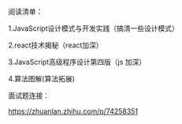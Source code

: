 阅读清单：

1.JavaScript设计模式与开发实践（搞清一些设计模式）

2.react技术揭秘（react加深）

3.JavaScript高级程序设计第四版（js 加深）

4.算法图解(算法拓展)



面试题连接：

https://zhuanlan.zhihu.com/p/74258351

